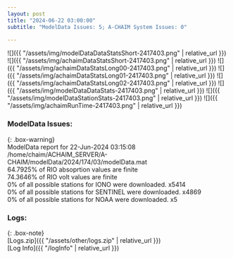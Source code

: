 ```yaml
---
layout: post
title: "2024-06-22 03:00:00"
subtitle: "ModelData Issues: 5; A-CHAIM System Issues: 0"

---
```


![]({{ "/assets/img/modelDataDataStatsShort-2417403.png" | relative_url }})
![]({{ "/assets/img/achaimDataStatsShort-2417403.png" | relative_url }})
![]({{ "/assets/img/achaimDataStatsLong00-2417403.png" | relative_url }})
![]({{ "/assets/img/achaimDataStatsLong01-2417403.png" | relative_url }})
![]({{ "/assets/img/achaimDataStatsLong02-2417403.png" | relative_url }})
![]({{ "/assets/img/modelDataDataStats-2417403.png" | relative_url }})
![]({{ "/assets/img/modelDataStationStats-2417403.png" | relative_url }})
![]({{ "/assets/img/achaimRunTime-2417403.png" | relative_url }})


### ModelData Issues:  
  
{: .box-warning}  
 ModelData report for 22-Jun-2024 03:15:08   
 /home/chaim/ACHAIM_SERVER/A-CHAIM/modelData/2024/174/03/modelData.mat   
 64.7925% of RIO absoprtion values are finite   
 74.3646% of RIO volt values are finite   
 0% of all possible stations for IONO were downloaded. x5414   
 0% of all possible stations for SENTINEL were downloaded. x4869   
 0% of all possible stations for NOAA were downloaded. x5   
  


### Logs:  
  
{: .box-note}  
[Logs.zip]({{ "/assets/other/logs.zip" | relative_url }})  
[Log Info]({{ "/logInfo" | relative_url }})  
